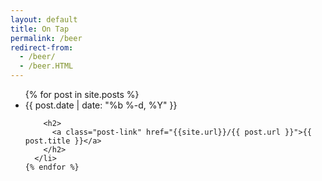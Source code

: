 ```yaml
---
layout: default
title: On Tap
permalink: /beer
redirect-from:
  - /beer/
  - /beer.HTML
---
```


<div class="home">

  <ul class="post-list">
    {% for post in site.posts %}
      <li>
        <span class="post-meta">{{ post.date | date: "%b %-d, %Y" }}</span>

        <h2>
          <a class="post-link" href="{{site.url}}/{{ post.url }}">{{ post.title }}</a>
        </h2>
      </li>
    {% endfor %}
  </ul>

</div>
